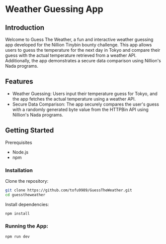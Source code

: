 # Weather Guessing App

## Introduction
Welcome to Guess The Weather, a fun and interactive weather guessing app developed for the Nillion Tinybin bounty challenge. This app allows users to guess the temperature for the next day in Tokyo and compare their guess with the actual temperature retrieved from a weather API. Additionally, the app demonstrates a secure data comparison using Nillion's Nada programs.

## Features
- Weather Guessing: Users input their temperature guess for Tokyo, and the app fetches the actual temperature using a weather API.
- Secure Data Comparison: The app securely compares the user's guess with a randomly generated byte value from the HTTPBin API using Nillion's Nada programs.


## Getting Started

Prerequisites

- Node.js
- npm

### Installation

Clone the repository:

```bash
git clone https://github.com/tofu9989/GuessTheWeather.git
cd guesstheweather
```

Install dependencies:
```bash
npm install
```

### Running the App:
```bash
npm run dev
```